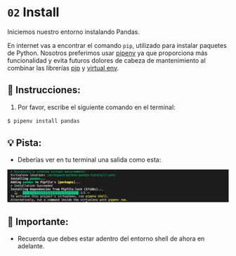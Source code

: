 # `02` Install

Iniciemos nuestro entorno instalando Pandas.

En internet vas a encontrar el comando `pip`, utilizado para instalar paquetes de Python. Nosotros preferimos usar [pipenv](https://pipenv.pypa.io/en/latest/) ya que proporciona más funcionalidad y evita futuros dolores de cabeza de mantenimiento al combinar las librerías [pip](https://pip.pypa.io/en/stable/) y [virtual env](https://virtualenv.pypa.io/en/latest/). 

## 📝 Instrucciones:

1. Por favor, escribe el siguiente comando en el terminal:

```bash
$ pipenv install pandas
```
## 💡 Pista:

+ Deberías ver en tu terminal una salida como esta: 

![Pipenv isntall pandas](../../assets/pipenv-pandas.png)

## 🔎 Importante:

+ Recuerda que debes estar adentro del entorno shell de ahora en adelante.
